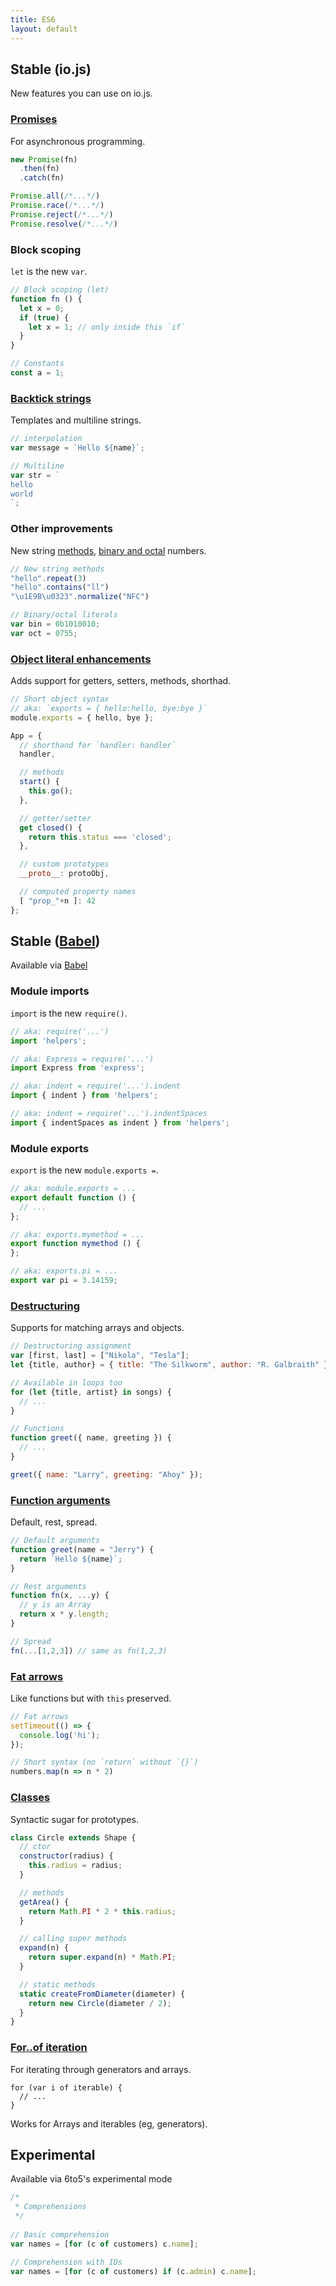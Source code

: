 ```yaml
---
title: ES6
layout: default
---
```


## Stable (io.js)

New features you can use on io.js.

### [Promises](http://babeljs.io/docs/learn-es6/#promises)
For asynchronous programming.

```js
new Promise(fn)
  .then(fn)
  .catch(fn)

Promise.all(/*...*/)
Promise.race(/*...*/)
Promise.reject(/*...*/)
Promise.resolve(/*...*/)
```

### Block scoping
`let` is the new `var`.
 
```js
// Block scoping (let)
function fn () {
  let x = 0;
  if (true) {
    let x = 1; // only inside this `if`
  }
}

// Constants
const a = 1;
```

### [Backtick strings](http://babeljs.io/docs/learn-es6/#template-strings)
Templates and multiline strings.

```js
// interpolation
var message = `Hello ${name}`;

// Multiline
var str = `
hello
world
`;
```

### Other improvements
New string [methods](http://babeljs.io/docs/learn-es6/#math-number-string-object-apis), [binary and octal](http://babeljs.io/docs/learn-es6/#binary-and-octal-literals) numbers.

```js
// New string methods
"hello".repeat(3)
"hello".contains("ll")
"\u1E9B\u0323".normalize("NFC")

// Binary/octal literals
var bin = 0b1010010;
var oct = 0755;
```

### [Object literal enhancements](http://babeljs.io/docs/learn-es6/#enhanced-object-literals)
Adds support for getters, setters, methods, shorthad.

```js
// Short object syntax
// aka: `exports = { hello:hello, bye:bye }`
module.exports = { hello, bye };

App = {
  // shorthand for `handler: handler`
  handler,

  // methods
  start() {
    this.go();
  },

  // getter/setter
  get closed() {
    return this.status === 'closed';
  },

  // custom prototypes
  __proto__: protoObj,

  // computed property names
  [ "prop_"+n ]: 42
};
```

## Stable ([Babel])

Available via [Babel]

### Module imports
`import` is the new `require()`.

```js
// aka: require('...')
import 'helpers';

// aka: Express = require('...')
import Express from 'express';

// aka: indent = require('...').indent
import { indent } from 'helpers';

// aka: indent = require('...').indentSpaces
import { indentSpaces as indent } from 'helpers';
```

### Module exports
`export` is the new `module.exports =`.

```js
// aka: module.exports = ...
export default function () {
  // ...
};

// aka: exports.mymethod = ...
export function mymethod () {
};

// aka: exports.pi = ...
export var pi = 3.14159;
```

### [Destructuring](http://babeljs.io/docs/learn-es6/#destructuring)
Supports for matching arrays and objects.

```js
// Destructuring assignment
var [first, last] = ["Nikola", "Tesla"];
let {title, author} = { title: "The Silkworm", author: "R. Galbraith" };

// Available in loops too
for (let {title, artist} in songs) {
  // ...
}

// Functions
function greet({ name, greeting }) {
  // ...
}

greet({ name: "Larry", greeting: "Ahoy" });
```

### [Function arguments](http://babeljs.io/docs/learn-es6/#default-rest-spread)
Default, rest, spread.

```js
// Default arguments
function greet(name = "Jerry") {
  return `Hello ${name}`;
}

// Rest arguments
function fn(x, ...y) {
  // y is an Array
  return x * y.length;
}

// Spread
fn(...[1,2,3]) // same as fn(1,2,3)
```

### [Fat arrows](http://babeljs.io/docs/learn-es6/#arrows)
Like functions but with `this` preserved.

```js
// Fat arrows
setTimeout(() => {
  console.log('hi');
});

// Short syntax (no `return` without `{}`)
numbers.map(n => n * 2)
```

### [Classes](http://babeljs.io/docs/learn-es6/#classes)
Syntactic sugar for prototypes.

```js
class Circle extends Shape {
  // ctor
  constructor(radius) {
    this.radius = radius;
  }

  // methods
  getArea() {
    return Math.PI * 2 * this.radius;
  }

  // calling super methods
  expand(n) {
    return super.expand(n) * Math.PI;
  }

  // static methods
  static createFromDiameter(diameter) {
    return new Circle(diameter / 2);
  }
}
```

### [For..of iteration](http://babeljs.io/docs/learn-es6/#iterators-for-of)
For iterating through generators and arrays.

```
for (var i of iterable) {
  // ...
}
```

Works for Arrays and iterables (eg, generators).

## Experimental

Available via 6to5's experimental mode

```js
/*
 * Comprehensions
 */
 
// Basic comprehension
var names = [for (c of customers) c.name];

// Comprehension with IDs
var names = [for (c of customers) if (c.admin) c.name];
```

[Babel]: http://babeljs.io
